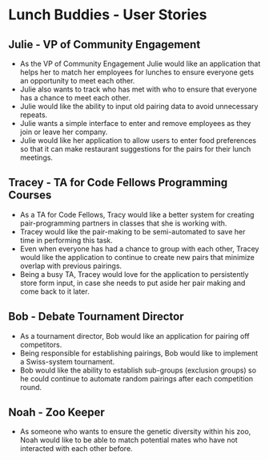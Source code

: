 # Lunch Buddies - User Stories

## Julie - VP of Community Engagement
  * As the VP of Community Engagement Julie would like an application that helps her to match her employees for lunches to ensure everyone gets an opportunity to meet each other.
  * Julie also wants to track who has met with who to ensure that everyone has a chance to meet each other.
  * Julie would like the ability to input old pairing data to avoid unnecessary repeats.
  * Julie wants a simple interface to enter and remove employees as they join or leave her company.
  * Julie would like her application to allow users to enter food preferences so that it can make restaurant suggestions for the pairs for their lunch meetings.

## Tracey - TA for Code Fellows Programming Courses
  * As a TA for Code Fellows, Tracy would like a better system for creating pair-programming partners in classes that she is working with.
  * Tracey would like the pair-making to be semi-automated to save her time in performing this task.
  * Even when everyone has had a chance to group with each other, Tracey would like the application to continue to create new pairs that minimize overlap with previous pairings.
  * Being a busy TA, Tracey would love for the application to persistently store form input, in case she needs to put aside her pair making and come back to it later.

## Bob - Debate Tournament Director
  * As a tournament director, Bob would like an application for pairing off competitors.
  * Being responsible for establishing pairings, Bob would like to implement a Swiss-system tournament.
  * Bob would like the ability to establish sub-groups (exclusion groups) so he could continue to automate random pairings after each competition round.

## Noah - Zoo Keeper
  * As someone who wants to ensure the genetic diversity within his zoo, Noah would like to be able to match potential mates who have not interacted with each other before.
